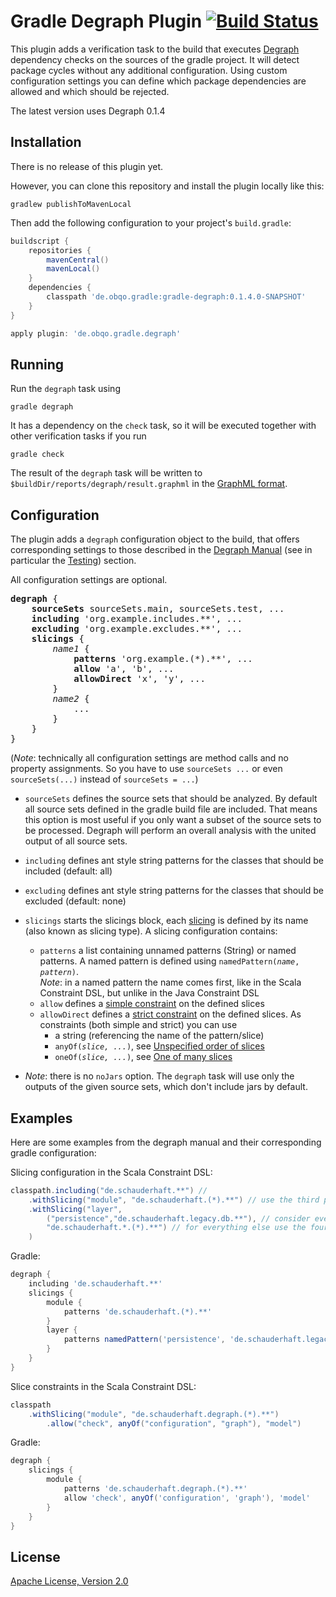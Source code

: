 # Gradle Degraph Plugin [![Build Status](https://travis-ci.org/obecker/gradle-degraph.svg?branch=master)](https://travis-ci.org/obecker/gradle-degraph)

This plugin adds a verification task to the build that executes [Degraph](https://github.com/schauder/degraph) 
dependency checks on the sources of the gradle project.
It will detect package cycles without any additional configuration. 
Using custom configuration settings you can define which package dependencies are allowed and which should be rejected. 

The latest version uses Degraph 0.1.4

## Installation

There is no release of this plugin yet.

However, you can clone this repository and install the plugin locally like this:

```
gradlew publishToMavenLocal
```

Then add the following configuration to your project's `build.gradle`:
```groovy
buildscript {
    repositories {
        mavenCentral()
        mavenLocal()
    }
    dependencies {
        classpath 'de.obqo.gradle:gradle-degraph:0.1.4.0-SNAPSHOT'
    }
}

apply plugin: 'de.obqo.gradle.degraph'
```

## Running

Run the `degraph` task using

```
gradle degraph
```

It has a dependency on the `check` task, so it will be executed together with other verification tasks if you run

```
gradle check
```

The result of the `degraph` task will be written to `$buildDir/reports/degraph/result.graphml` in the
[GraphML format](https://en.wikipedia.org/wiki/GraphML).

## Configuration

The plugin adds a `degraph` configuration object to the build, that offers corresponding settings to those described in
the [Degraph Manual](http://blog.schauderhaft.de/degraph/documentation.html) (see in particular the [Testing](http://blog.schauderhaft.de/degraph/documentation.html#testing-of-dependencies)) section.

All configuration settings are optional.

<pre>
<b>degraph</b> {
    <b>sourceSets</b> sourceSets.main, sourceSets.test, ...
    <b>including</b> 'org.example.includes.**', ...
    <b>excluding</b> 'org.example.excludes.**', ...
    <b>slicings</b> {
        <i>name1</i> {
            <b>patterns</b> 'org.example.(*).**', ...
            <b>allow</b> 'a', 'b', ...
            <b>allowDirect</b> 'x', 'y', ...
        }
        <i>name2</i> {
            ...
        }
    }
}
</pre>

(_Note_: technically all configuration settings are method calls and no property assignments. 
So you have to use `sourceSets ...` or even `sourceSets(...)` instead of `sourceSets = ...`)

* `sourceSets`
  defines the source sets that should be analyzed. 
  By default all source sets defined in the gradle build file are included.
  That means this option is most useful if you only want a subset of the source sets to be processed.
  Degraph will perform an overall analysis with the united output of all source sets.

* `including`
  defines ant style string patterns for the classes that should be included (default: all) 

* `excluding`
  defines ant style string patterns for the classes that should be excluded (default: none)

* `slicings`
  starts the slicings block, each [slicing](http://blog.schauderhaft.de/degraph/documentation.html#adding-slicings) 
  is defined by its name (also known as slicing type). A slicing configuration contains:
  * `patterns`
     a list containing unnamed patterns (String) or named patterns. 
     A named pattern is defined using <code>namedPattern(<i>name</i>, <i>pattern</i>)</code>.<br>
     _Note_: in a named pattern the name comes first, like in the Scala Constraint DSL, but unlike in the Java Constraint DSL 
  * `allow`
    defines a [simple constraint](http://blog.schauderhaft.de/degraph/documentation.html#simple-constraints-on-slicings) on the defined slices
  * `allowDirect`
    defines a [strict constraint](http://blog.schauderhaft.de/degraph/documentation.html#strict-constraints) on the defined slices. As constraints (both simple and strict) you can use
    * a string (referencing the name of the pattern/slice)
    * <code>anyOf(<i>slice, ...</i>)</code>, see [Unspecified order of slices](http://blog.schauderhaft.de/degraph/documentation.html#unspecified-order-of-slices)
    * <code>oneOf(<i>slice, ...</i>)</code>, see [One of many slices](http://blog.schauderhaft.de/degraph/documentation.html#one-of-many-slices)

* _Note_: there is no `noJars` option. 
  The `degraph` task will use only the outputs of the given source sets, which don't include jars by default.

## Examples

Here are some examples from the degraph manual and their corresponding gradle configuration:

Slicing configuration in the Scala Constraint DSL:
```scala
classpath.including("de.schauderhaft.**") //
    .withSlicing("module", "de.schauderhaft.(*).**") // use the third part of the package name as the module name
    .withSlicing("layer", 
        ("persistence","de.schauderhaft.legacy.db.**"), // consider everything in the package de.schauderhaft.legacy.db and subpackages as as part of the layer "persistence"
        "de.schauderhaft.*.(*).**") // for everything else use the fourth part of the package name as 
    ) 
```
Gradle:
```groovy
degraph {
    including 'de.schauderhaft.**'
    slicings {
        module {
            patterns 'de.schauderhaft.(*).**'
        }
        layer {
            patterns namedPattern('persistence', 'de.schauderhaft.legacy.db.**'), 'de.schauderhaft.*.(*).**'
        }
    }
}
```

Slice constraints in the Scala Constraint DSL:
```scala
classpath
    .withSlicing("module", "de.schauderhaft.degraph.(*).**")
        .allow("check", anyOf("configuration", "graph"), "model")
```
Gradle:
```groovy
degraph {
    slicings {
        module {
            patterns 'de.schauderhaft.degraph.(*).**'
            allow 'check', anyOf('configuration', 'graph'), 'model'
        }
    }
}
```

## License

[Apache License, Version 2.0](http://www.apache.org/licenses/LICENSE-2.0)
